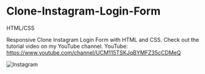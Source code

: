 # Clone-Instagram-Login-Form
HTML/CSS

Responsive Clone Instagram Login Form with HTML and CSS.
Check out the tutorial video on my YouTube channel.
YouTube: https://www.youtube.com/channel/UCM115TSKJqBYMFZ35cCDMeQ


![Instagram](https://github.com/hot-zero/Clone-Instagram-Login-Form/assets/72950401/67ee0c8b-9977-41c6-b0ef-e57ec986c167)
